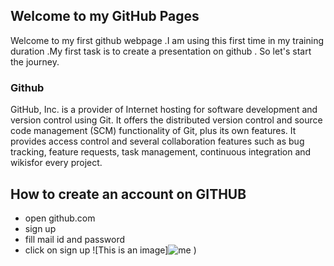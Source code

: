 ## Welcome to my GitHub Pages
Welcome to my first github webpage .I am using this first time in my training duration .My first task is to create a presentation on github . So let's start the journey.

### Github

GitHub, Inc. is a provider of Internet hosting for software development and version control using Git. It offers the distributed version control and source code management (SCM) functionality of Git, plus its own features. It provides access control and several collaboration features such as bug tracking, feature requests, task management, continuous integration and wikisfor every project.

## How to create an account on GITHUB
- open github.com
- sign up
- fill mail id and password
- click on sign up
![This is an image]![me](https://user-images.githubusercontent.com/75441553/150565229-da15f08c-6d52-46e9-8d38-c201137cff2d.jpg)
)
